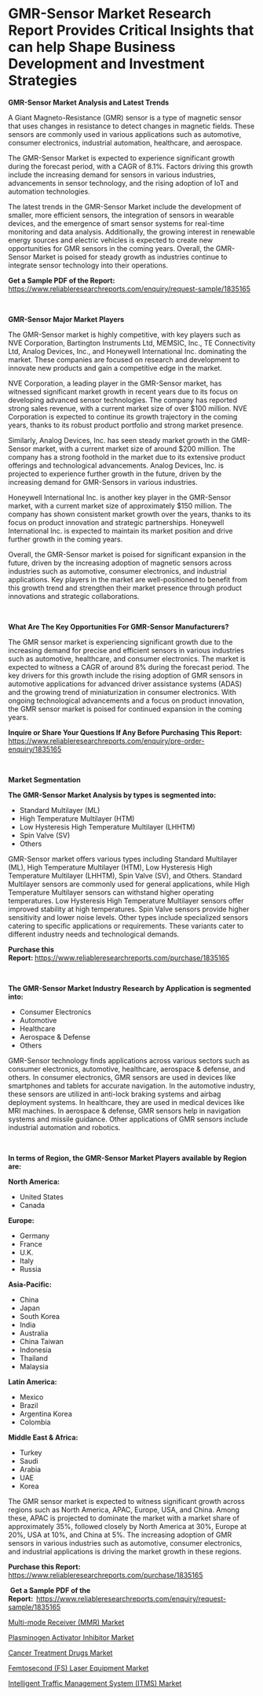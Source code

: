 <p><h1>GMR-Sensor Market Research Report Provides Critical Insights that can help Shape Business Development and Investment Strategies</h1></p><p><strong>GMR-Sensor Market Analysis and Latest Trends</strong></p>
<p><p>A Giant Magneto-Resistance (GMR) sensor is a type of magnetic sensor that uses changes in resistance to detect changes in magnetic fields. These sensors are commonly used in various applications such as automotive, consumer electronics, industrial automation, healthcare, and aerospace.</p><p>The GMR-Sensor Market is expected to experience significant growth during the forecast period, with a CAGR of 8.1%. Factors driving this growth include the increasing demand for sensors in various industries, advancements in sensor technology, and the rising adoption of IoT and automation technologies.</p><p>The latest trends in the GMR-Sensor Market include the development of smaller, more efficient sensors, the integration of sensors in wearable devices, and the emergence of smart sensor systems for real-time monitoring and data analysis. Additionally, the growing interest in renewable energy sources and electric vehicles is expected to create new opportunities for GMR sensors in the coming years. Overall, the GMR-Sensor Market is poised for steady growth as industries continue to integrate sensor technology into their operations.</p></p>
<p><strong>Get a Sample PDF of the Report:&nbsp;</strong> <a href="https://www.reliableresearchreports.com/enquiry/request-sample/1835165">https://www.reliableresearchreports.com/enquiry/request-sample/1835165</a></p>
<p>&nbsp;</p>
<p><strong>GMR-Sensor Major Market Players</strong></p>
<p><p>The GMR-Sensor market is highly competitive, with key players such as NVE Corporation, Bartington Instruments Ltd, MEMSIC, Inc., TE Connectivity Ltd, Analog Devices, Inc., and Honeywell International Inc. dominating the market. These companies are focused on research and development to innovate new products and gain a competitive edge in the market.</p><p>NVE Corporation, a leading player in the GMR-Sensor market, has witnessed significant market growth in recent years due to its focus on developing advanced sensor technologies. The company has reported strong sales revenue, with a current market size of over $100 million. NVE Corporation is expected to continue its growth trajectory in the coming years, thanks to its robust product portfolio and strong market presence.</p><p>Similarly, Analog Devices, Inc. has seen steady market growth in the GMR-Sensor market, with a current market size of around $200 million. The company has a strong foothold in the market due to its extensive product offerings and technological advancements. Analog Devices, Inc. is projected to experience further growth in the future, driven by the increasing demand for GMR-Sensors in various industries.</p><p>Honeywell International Inc. is another key player in the GMR-Sensor market, with a current market size of approximately $150 million. The company has shown consistent market growth over the years, thanks to its focus on product innovation and strategic partnerships. Honeywell International Inc. is expected to maintain its market position and drive further growth in the coming years.</p><p>Overall, the GMR-Sensor market is poised for significant expansion in the future, driven by the increasing adoption of magnetic sensors across industries such as automotive, consumer electronics, and industrial applications. Key players in the market are well-positioned to benefit from this growth trend and strengthen their market presence through product innovations and strategic collaborations.</p></p>
<p>&nbsp;</p>
<p><strong>What Are The Key Opportunities For GMR-Sensor Manufacturers?</strong></p>
<p><p>The GMR sensor market is experiencing significant growth due to the increasing demand for precise and efficient sensors in various industries such as automotive, healthcare, and consumer electronics. The market is expected to witness a CAGR of around 8% during the forecast period. The key drivers for this growth include the rising adoption of GMR sensors in automotive applications for advanced driver assistance systems (ADAS) and the growing trend of miniaturization in consumer electronics. With ongoing technological advancements and a focus on product innovation, the GMR sensor market is poised for continued expansion in the coming years.</p></p>
<p><strong>Inquire or Share Your Questions If Any Before Purchasing This Report:</strong> <a href="https://www.reliableresearchreports.com/enquiry/pre-order-enquiry/1835165">https://www.reliableresearchreports.com/enquiry/pre-order-enquiry/1835165</a></p>
<p>&nbsp;</p>
<p><strong>Market Segmentation</strong></p>
<p><strong>The GMR-Sensor Market Analysis by types is segmented into:</strong></p>
<p><ul><li>Standard Multilayer (ML)</li><li>High Temperature Multilayer (HTM)</li><li>Low Hysteresis High Temperature Multilayer (LHHTM)</li><li>Spin Valve (SV)</li><li>Others</li></ul></p>
<p><p>GMR-Sensor market offers various types including Standard Multilayer (ML), High Temperature Multilayer (HTM), Low Hysteresis High Temperature Multilayer (LHHTM), Spin Valve (SV), and Others. Standard Multilayer sensors are commonly used for general applications, while High Temperature Multilayer sensors can withstand higher operating temperatures. Low Hysteresis High Temperature Multilayer sensors offer improved stability at high temperatures. Spin Valve sensors provide higher sensitivity and lower noise levels. Other types include specialized sensors catering to specific applications or requirements. These variants cater to different industry needs and technological demands.</p></p>
<p><strong>Purchase this Report:&nbsp;</strong><a href="https://www.reliableresearchreports.com/purchase/1835165">https://www.reliableresearchreports.com/purchase/1835165</a></p>
<p>&nbsp;</p>
<p><strong>The GMR-Sensor Market Industry Research by Application is segmented into:</strong></p>
<p><ul><li>Consumer Electronics</li><li>Automotive</li><li>Healthcare</li><li>Aerospace & Defense</li><li>Others</li></ul></p>
<p><p>GMR-Sensor technology finds applications across various sectors such as consumer electronics, automotive, healthcare, aerospace & defense, and others. In consumer electronics, GMR sensors are used in devices like smartphones and tablets for accurate navigation. In the automotive industry, these sensors are utilized in anti-lock braking systems and airbag deployment systems. In healthcare, they are used in medical devices like MRI machines. In aerospace & defense, GMR sensors help in navigation systems and missile guidance. Other applications of GMR sensors include industrial automation and robotics.</p></p>
<p>&nbsp;</p>
<p><strong>In terms of Region, the GMR-Sensor Market Players available by Region are:</strong></p>
<p>
    <p> <strong> North America: </strong>
        <ul>
            <li>United States</li>
            <li>Canada</li>
        </ul>
        </p> 
    <p> <strong> Europe: </strong>
        <ul>
            <li>Germany</li>
            <li>France</li>
            <li>U.K.</li>
            <li>Italy</li>
            <li>Russia</li>
        </ul>
        </p> 
    <p> <strong> Asia-Pacific: </strong>
        <ul>
            <li>China</li>
            <li>Japan</li>
            <li>South Korea</li>
            <li>India</li>
            <li>Australia</li>
            <li>China Taiwan</li>
            <li>Indonesia</li>
            <li>Thailand</li>
            <li>Malaysia</li>
        </ul>
        </p> 
    <p> <strong> Latin America: </strong>
        <ul>
            <li>Mexico</li>
            <li>Brazil</li>
            <li>Argentina Korea</li>
            <li>Colombia</li>
        </ul>
        </p> 
    <p> <strong> Middle East & Africa: </strong>
        <ul>
            <li>Turkey</li>
            <li>Saudi</li>
            <li>Arabia</li>
            <li>UAE</li>
            <li>Korea</li>
        </ul>
    </p>
    </p>
<p><p>The GMR sensor market is expected to witness significant growth across regions such as North America, APAC, Europe, USA, and China. Among these, APAC is projected to dominate the market with a market share of approximately 35%, followed closely by North America at 30%, Europe at 20%, USA at 10%, and China at 5%. The increasing adoption of GMR sensors in various industries such as automotive, consumer electronics, and industrial applications is driving the market growth in these regions.</p></p>
<p><strong>Purchase this Report: </strong><a href="https://www.reliableresearchreports.com/purchase/1835165">https://www.reliableresearchreports.com/purchase/1835165</a></p>
<p>&nbsp;<strong>Get a Sample PDF of the Report:&nbsp;&nbsp;</strong><a href="https://www.reliableresearchreports.com/enquiry/request-sample/1835165">https://www.reliableresearchreports.com/enquiry/request-sample/1835165</a></p>
<p><strong></strong></p>
<p><p><a href="https://github.com/irfadac/Market-Research-Report-List-2/blob/main/multi-mode-receiver-mmr-market.md">Multi-mode Receiver (MMR) Market</a></p><p><a href="https://medium.com/@lottiejerde6456/plasminogen-activator-inhibitor-market-insights-into-market-cagr-market-trends-and-growth-195642032160">Plasminogen Activator Inhibitor Market</a></p><p><a href="https://medium.com/@lottiejerde6456/decoding-cancer-treatment-drugs-market-metrics-market-share-trends-and-growth-patterns-e094624b93c9">Cancer Treatment Drugs Market</a></p><p><a href="https://issuu.com/reportprime-2/docs/femtosecond-fs-laser-equipment-market-size-2030.pp">Femtosecond (FS) Laser Equipment Market</a></p><p><a href="https://github.com/ashepherd82/Market-Research-Report-List-3/blob/main/intelligent-traffic-management-system-itms-market.md">Intelligent Traffic Management System (ITMS) Market</a></p></p>
